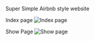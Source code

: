 Super Simple Airbnb style website 

Index page
![Index page](https://res.cloudinary.com/daktzdqij/image/upload/v1703732499/index_ycuz5w.png)

Show Page
![Show page](https://res.cloudinary.com/daktzdqij/image/upload/v1703732499/showpage_w0rvql.png)
